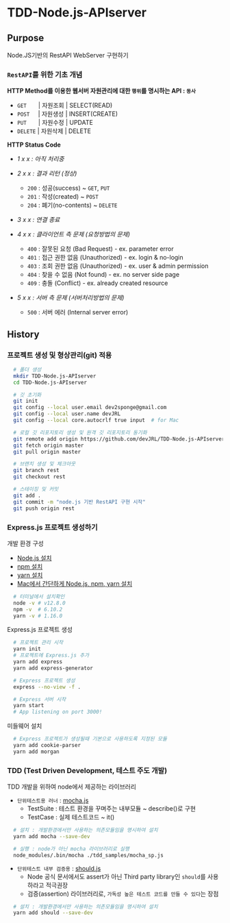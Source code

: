 # TDD-Node.js-APIserver

## Purpose

Node.JS기반의 RestAPI WebServer 구현하기

### `RestAPI`를 위한 기초 개념

**HTTP Method를 이용한 웹서버 자원관리에 대한 `행위`를 명시하는 API : `동사`**

- `GET` &nbsp;&nbsp;&nbsp;&nbsp;&nbsp; | 자원조회 | SELECT(READ)
- `POST`&nbsp;&nbsp;&nbsp;&nbsp; | 자원생성 | INSERT(CREATE)
- `PUT` &nbsp;&nbsp;&nbsp;&nbsp;&nbsp; | 자원수정 | UPDATE
- `DELETE` | 자원삭제 | DELETE

**HTTP Status Code**

- _1 x x : 아직 처리중_
- _2 x x : 결과 리턴 (정상)_
  - `200` : 성공(success) ~ `GET`, `PUT`
  - `201` : 작성(created) ~ `POST`
  - `204` : 폐기(no-contents) ~ `DELETE`
- _3 x x : 연결 종료_
- _4 x x : 클라이언트 측 문제 (요청방법의 문제)_
  - `400` : 잘못된 요청 (Bad Request) - ex. parameter error
  - `401` : 접근 권한 없음 (Unauthorized) - ex. login & no-login
  - `403` : 조회 권한 없음 (Unauthorized) - ex. user & admin permission
  - `404` : 찾을 수 없음 (Not found) - ex. no server side page
  - `409` : 충돌 (Conflict) - ex. already created resource
- _5 x x : 서버 측 문제 (서버처리방법의 문제)_

  - `500` : 서버 에러 (Internal server error)

## History

### 프로젝트 생성 및 형상관리(git) 적용

```bash
  # 폴더 생성
  mkdir TDD-Node.js-APIserver
  cd TDD-Node.js-APIserver

  # 깃 초기화
  git init
  git config --local user.email dev2sponge@gmail.com
  git config --local user.name devJRL
  git config --local core.autocrlf true input  # for Mac

  # 로컬 깃 리포지토리 생성 및 원격 깃 리포지토리 동기화
  git remote add origin https://github.com/devJRL/TDD-Node.js-APIserver.git
  git fetch origin master
  git pull origin master

  # 브랜치 생성 및 체크아웃
  git branch rest
  git checkout rest

  # 스테이징 및 커밋
  git add .
  git commit -m "node.js 기반 RestAPI 구현 시작"
  git push origin rest
```

### Express.js 프로젝트 생성하기

개발 환경 구성

- [Node.js 설치](https://nodejs.org/ko/download/)
- [npm 설치](https://www.npmjs.com/get-npm)
- [yarn 설치](https://yarnpkg.com/lang/en/docs/install/#mac-stable)
- [Mac에서 간단하게 Node.js, npm, yarn 설치](https://junhobaik.github.io/install-node-yarn/)

```bash
  # 터미널에서 설치확인
  node -v # v12.8.0
  npm -v  # 6.10.2
  yarn -v # 1.16.0
```

Express.js 프로젝트 생성

```bash
  # 프로젝트 관리 시작
  yarn init
  # 프로젝트에 Express.js 추가
  yarn add express
  yarn add express-generator

  # Express 프로젝트 생성
  express --no-view -f .

  # Express 서버 시작
  yarn start
  # App listening on port 3000!
```

미들웨어 설치

```bash
  # Express 프로젝트가 생성될때 기본으로 사용하도록 지정된 모듈
  yarn add cookie-parser
  yarn add morgan
```

### TDD (Test Driven Development, 테스트 주도 개발)

TDD 개발을 위하여 node에서 제공하는 라이브러리

- `단위테스트용 러너` : [mocha.js](https://mochajs.org/)
  - TestSuite : 테스트 환경을 꾸며주는 내부모듈 ~ describe()로 구현
  - TestCase : 실제 테스트코드 ~ it()

```bash
  # 설치 : 개발환경에서만 사용하는 의존모듈임을 명시하여 설치
  yarn add mocha --save-dev

  # 실행 : node가 아닌 mocha 라이브러리로 실행
  node_modules/.bin/mocha ./tdd_samples/mocha_sp.js
```

- `단위테스트 내부 검증용` : [should.js](https://github.com/shouldjs/should.js)
  - Node 공식 문서에서도 assert가 아닌 Third party library인 `should`를 사용하라고 적극권장
  - 검증(assertion) 라이브러리로, `가독성 높은 테스트 코드를 만들 수 있다`는 장점

```bash
  # 설치 : 개발환경에서만 사용하는 의존모듈임을 명시하여 설치
  yarn add should --save-dev
```
